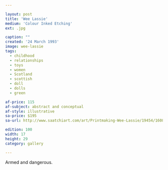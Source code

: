 ```yaml
---

layout: post
title: 'Wee Lassie'
medium: 'Colour Inked Etching'
ext: .jpg

caption: ""
created: '24 March 1993'
image: wee-lassie
tags:
  - childhood
  - relationships
  - toys
  - women
  - Scotland
  - scottish
  - doll
  - dolls
  - green

af-price: 115
af-subject: abstract and conceptual
af-style: illustrative
sa-price: $195
sa-url: http://www.saatchiart.com/art/Printmaking-Wee-Lassie/19454/1608044/view

edition: 100
width: 17
height: 29
category: gallery

---
```


Armed and dangerous.
